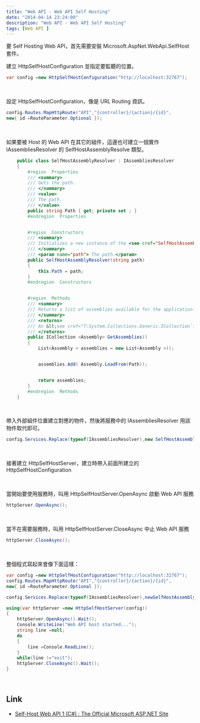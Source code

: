 ```yaml
---
title: "Web API - Web API Self Hosting"
date: "2014-04-14 23:24:00"
description: "Web API - Web API Self Hosting"
tags: [Web API ]
---
```



要 Self Hosting Web API，首先需要安裝 Microsoft.AspNet.WebApi.SelfHost 套件。  

<!-- More -->

建立 HttpSelfHostConfiguration 並指定要監聽的位置。 

```c#
var config =new HttpSelfHostConfiguration("http://localhost:32767");
```

<br/>


設定 HttpSelfHostConfiguration，像是 URL Routing 資訊。 

```c#
config.Routes.MapHttpRoute("API","{controller}/{action}/{id}",
new{ id =RouteParameter.Optional });
```

<Br/>


如果要被 Host 的 Web API 在其它的組件，這邊也可建立一個實作 IAssembliesResolver 的 SelfHostAssemblyResolve 類型。  

```c#
    public class SelfHostAssemblyResolver : IAssembliesResolver
    {
        #region  Properties
        /// <summary>
        /// Gets the path.
        /// </summary>
        /// <value>
        /// The path.
        /// </value>
        public string Path { get; private set ; }
        #endregion  Properties


        #region  Constructors
        /// <summary>
        /// Initializes a new instance of the <see cref="SelfHostAssemblyResolver"/> class.
        /// </summary>
        /// <param name="path"> The path.</param>
        public SelfHostAssemblyResolver(string path)
        {
            this.Path = path;
        }
        #endregion  Constructors


        #region  Methods
        /// <summary>
        /// Returns a list of assemblies available for the application.
        /// </summary>
        /// <returns>
        /// An &lt;see cref="T:System.Collections.Generic.ICollection`1" /&gt; of assemblies.
        /// </returns>
        public ICollection <Assembly> GetAssemblies()
        {
            List<Assembly > assemblies = new List<Assembly >();


            assemblies.Add( Assembly.LoadFrom(Path));


            return assemblies;
        }
        #endregion  Methods
    }
```

<br/>


帶入外部組件位置建立對應的物件，然後將服務中的 IAssembliesResolver 用該物件取代即可。

```c#
config.Services.Replace(typeof(IAssembliesResolver),new SelfHostAssemblyResolver("AgileSlot.API.dll"));
```

<br/>


接著建立 HttpSelfHostServer，建立時帶入前面所建立的 HttpSelfHostConfiguration

<br/>


當開始要使用服務時，叫用 HttpSelfHostServer.OpenAsync 啟動 Web API 服務

```c#
httpServer.OpenAsync();
```

<br/>


當不在需要服務時，叫用 HttpSelfHostServer.CloseAsync 中止 Web API 服務

```c#
httpServer.CloseAsync();
```

<br/>


整個程式寫起來會像下面這樣：

```c#
var config =new HttpSelfHostConfiguration("http://localhost:32767");
config.Routes.MapHttpRoute("API","{controller}/{action}/{id}",
new{ id =RouteParameter.Optional });

config.Services.Replace(typeof(IAssembliesResolver),newSelfHostAssemblyResolver("AgileSlot.API.dll"));

using(var httpServer =new HttpSelfHostServer(config))
{
    httpServer.OpenAsync().Wait();
    Console.WriteLine("Web API host started...");
    string line =null;
    do
    {
        line =Console.ReadLine();
    }
    while(line !="exit");
    httpServer.CloseAsync().Wait();
}
```

<br/>


Link
----
* [Self-Host Web API 1 (C#) : The Official Microsoft ASP.NET Site](http://www.asp.net/web-api/overview/hosting-aspnet-web-api/self-host-a-web-api)
